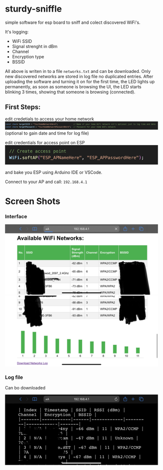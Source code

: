 # sturdy-sniffle
simple software for esp board to sniff and colect discovered WiFi's.

It's logging:
- WiFi SSID
- Signal strenght in dBm
- Channel
- Encryption type
- BSSID



All above is writen in to a file ```networks.txt``` and can be downloaded.
Only new discovered networks are stored in log file no duplicated entries.
After uploading the software and turning it on for the first time, the LED lights up permanently, as soon as someone is browsing the UI, the LED starts blinking 3 times, showing that someone is browsing (connected).


## First Steps:

edit credetials to access your home network 
![home-network-credentials](img/home-network.png)
(optional to gain date and time for log file)

edit credentials for access point on ESP
![access-point-credentials](img/ap.png)

and bake you ESP using Arduino IDE or VSCode.

Connect to your AP and call: ```192.168.4.1```


# Screen Shots
### Interface
![alt text](img/IMG_6823.jpg) 
![alt text](img/IMG_6824.jpg)

### Log file
Can bo downloaded

![alt text](img/IMG_6825.jpg)